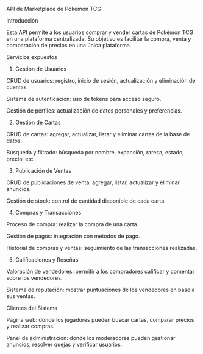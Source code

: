 API de Marketplace de Pokemon TCG

Introducción

Esta API permite a los usuarios comprar y vender cartas de Pokémon TCG en una plataforma centralizada. 
Su objetivo es facilitar la compra, venta y comparación de precios en una única plataforma.

Servicios expuestos

1. Gestión de Usuarios

CRUD de usuarios: registro, inicio de sesión, actualización y eliminación de cuentas.

Sistema de autenticación: uso de tokens para acceso seguro.

Gestión de perfiles: actualización de datos personales y preferencias.

2. Gestión de Cartas

CRUD de cartas: agregar, actualizar, listar y eliminar cartas de la base de datos.

Búsqueda y filtrado: búsqueda por nombre, expansión, rareza, estado, precio, etc.

3. Publicación de Ventas

CRUD de publicaciones de venta: agregar, listar, actualizar y eliminar anuncios.

Gestión de stock: control de cantidad disponible de cada carta.

4. Compras y Transacciones

Proceso de compra: realizar la compra de una carta.

Gestión de pagos: integración con métodos de pago.

Historial de compras y ventas: seguimiento de las transacciones realizadas.

5. Calificaciones y Reseñas

Valoración de vendedores: permitir a los compradores calificar y comentar sobre los vendedores.

Sistema de reputación: mostrar puntuaciones de los vendedores en base a sus ventas.

Clientes del Sistema

Pagina web: donde los jugadores pueden buscar cartas, comparar precios y realizar compras.

Panel de administración: donde los moderadores pueden gestionar anuncios, resolver quejas y verificar usuarios.
